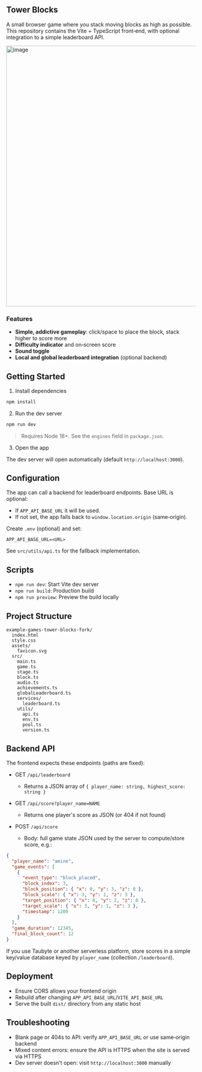 ## Tower Blocks

A small browser game where you stack moving blocks as high as possible. This repository contains the Vite + TypeScript front‑end, with optional integration to a simple leaderboard API.


<img width="1133" height="693" alt="image" src="https://github.com/user-attachments/assets/da5803f5-f4fb-4dd6-b4e3-2541f48ea576" />


### Features

- **Simple, addictive gameplay**: click/space to place the block, stack higher to score more
- **Difficulty indicator** and on‑screen score
- **Sound toggle**
- **Local and global leaderboard integration** (optional backend)

## Getting Started

1. Install dependencies

```bash
npm install
```

2. Run the dev server

```bash
npm run dev
```

> Requires Node 18+. See the `engines` field in `package.json`.

3. Open the app

The dev server will open automatically (default `http://localhost:3000`).

## Configuration

The app can call a backend for leaderboard endpoints. Base URL is optional:

- If `APP_API_BASE_URL` it will be used.
- If not set, the app falls back to `window.location.origin` (same‑origin).

Create `.env` (optional) and set:

```env
APP_API_BASE_URL=<URL>
```

See `src/utils/api.ts` for the fallback implementation.

## Scripts

- `npm run dev`: Start Vite dev server
- `npm run build`: Production build
- `npm run preview`: Preview the build locally

## Project Structure

```
example-games-tower-blocks-fork/
  index.html
  style.css
  assets/
    favicon.svg
  src/
    main.ts
    game.ts
    stage.ts
    block.ts
    audio.ts
    achievements.ts
    globalLeaderboard.ts
    services/
      leaderboard.ts
    utils/
      api.ts
      env.ts
      pool.ts
      version.ts
```

## Backend API

The frontend expects these endpoints (paths are fixed):

- GET `/api/leaderboard`

  - Returns a JSON array of `{ player_name: string, highest_score: string }`

- GET `/api/score?player_name=NAME`

  - Returns one player's score as JSON (or 404 if not found)

- POST `/api/score`
  - Body: full game state JSON used by the server to compute/store score, e.g.:

```json
{
  "player_name": "amine",
  "game_events": [
    {
      "event_type": "block_placed",
      "block_index": 3,
      "block_position": { "x": 0, "y": 3, "z": 0 },
      "block_scale": { "x": 3, "y": 1, "z": 3 },
      "target_position": { "x": 0, "y": 2, "z": 0 },
      "target_scale": { "x": 3, "y": 1, "z": 3 },
      "timestamp": 1200
    }
  ],
  "game_duration": 12345,
  "final_block_count": 12
}
```

If you use Taubyte or another serverless platform, store scores in a simple key/value database keyed by `player_name` (collection `/leaderboard`).

## Deployment

- Ensure CORS allows your frontend origin
- Rebuild after changing `APP_API_BASE_URL`/`VITE_API_BASE_URL`
- Serve the built `dist/` directory from any static host

## Troubleshooting

- Blank page or 404s to API: verify `APP_API_BASE_URL` or use same‑origin backend
- Mixed content errors: ensure the API is HTTPS when the site is served via HTTPS
- Dev server doesn’t open: visit `http://localhost:3000` manually
